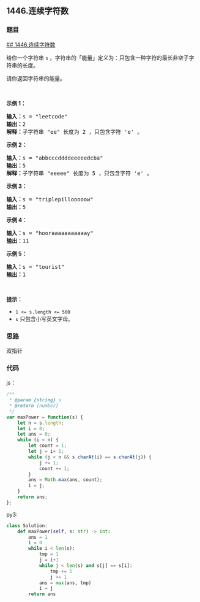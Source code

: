 ## 1446.连续字符数

### 题目
[## 1446.连续字符数](https://leetcode-cn.com/problems/consecutive-characters/)

<div class="notranslate"><p>给你一个字符串&nbsp;<code>s</code>&nbsp;，字符串的「能量」定义为：只包含一种字符的最长非空子字符串的长度。</p>

<p>请你返回字符串的能量。</p>

<p>&nbsp;</p>

<p><strong>示例 1：</strong></p>

<pre><strong>输入：</strong>s = "leetcode"
<strong>输出：</strong>2
<strong>解释：</strong>子字符串 "ee" 长度为 2 ，只包含字符 'e' 。
</pre>

<p><strong>示例 2：</strong></p>

<pre><strong>输入：</strong>s = "abbcccddddeeeeedcba"
<strong>输出：</strong>5
<strong>解释：</strong>子字符串 "eeeee" 长度为 5 ，只包含字符 'e' 。
</pre>

<p><strong>示例 3：</strong></p>

<pre><strong>输入：</strong>s = "triplepillooooow"
<strong>输出：</strong>5
</pre>

<p><strong>示例 4：</strong></p>

<pre><strong>输入：</strong>s = "hooraaaaaaaaaaay"
<strong>输出：</strong>11
</pre>

<p><strong>示例 5：</strong></p>

<pre><strong>输入：</strong>s = "tourist"
<strong>输出：</strong>1
</pre>

<p>&nbsp;</p>

<p><strong>提示：</strong></p>

<ul>
	<li><code>1 &lt;= s.length &lt;= 500</code></li>
	<li><code>s</code>&nbsp;只包含小写英文字母。</li>
</ul>
</div>


### 思路

双指针

### 代码

js：

```js
/**
 * @param {string} s
 * @return {number}
 */
var maxPower = function(s) {
    let n = s.length;
    let i = 0;
    let ans = 0;
    while (i < n) {
        let count = 1;
        let j = i+ 1;
        while (j < n && s.charAt(i) == s.charAt(j)) {
            j += 1;
            count += 1;
        }
        ans = Math.max(ans, count);
        i = j;
    }
    return ans;
};
```

py3:

```python
class Solution:
    def maxPower(self, s: str) -> int:
        ans = 1
        i = 0
        while i < len(s):
            tmp = 1
            j = i+1
            while j < len(s) and s[j] == s[i]:
                tmp += 1
                j += 1
            ans = max(ans, tmp)
            i = j
        return ans
```
